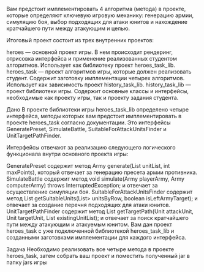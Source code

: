 Вам предстоит имплементировать 4 алгоритма (метода) в проекте, которые определяют ключевую игровую механику: генерацию армии, симуляцию боя, выбор подходящих для атаки юнитов и нахождение кратчайшего пути между атакующим и целью.

Итоговый проект состоит из трех внутренних проектов:

heroes — основной проект игры. В нем происходит рендеринг, отрисовка интерфейса и применение реализованных студентом алгоритмов. Использует как библиотеку проект heroes_task_lib.
heroes_task — проект алгоритмов игры, которые должен реализовать студент. Содержит заготовку имплементации четырех алгоритмов. Использует как зависимость проект history_task_lib.
history_task_lib — проект библиотеки игры. Содержит основные классы и интерфейсы, необходимые как проекту игры, так и проекту задания студента.

Дано
В проекте библиотеки игры heroes_task_lib определено четыре интерфейса, методы которых вам предстоит имплементировать в проекте heroes_task согласно документации. Это интерфейсы GeneratePreset, SimulateBattle, SuitableForAttackUnitsFinder и UnitTargetPathFinder.

Интерфейсы отвечают за реализацию следующего логического функционала внутри основного проекта игры:

GeneratePreset содержит метод Army generate(List unitList, int maxPoints), который отвечает за генерацию пресета армии противника.
SimulateBattle содержит метод void simulate(Army playerArmy, Army computerArmy) throws InterruptedException; и отвечает за осуществление симуляции боя.
SuitableForAttackUnitsFinder содержит метод List getSuitableUnits(List> unitsByRow, boolean isLeftArmyTarget); и отвечает за создание перечня подходящих для атаки юнитов.
UnitTargetPathFinder содержит метод List getTargetPath(Unit attackUnit, Unit targetUnit, List existingUnitList); и отвечает за поиск кратчайшего пути между атакующим и атакуемым юнитом.
Вам дан проект heroes_task с уже подключенной библиотекой heroes_task_lib и созданными заготовками имплементации для каждого интерфейса.

Задача
Необходимо реализовать все четыре метода в проекте heroes_task, затем собрать ваш проект и поместить полученный jar в папку jars игры
